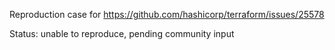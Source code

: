 Reproduction case for https://github.com/hashicorp/terraform/issues/25578

Status: unable to reproduce, pending community input
